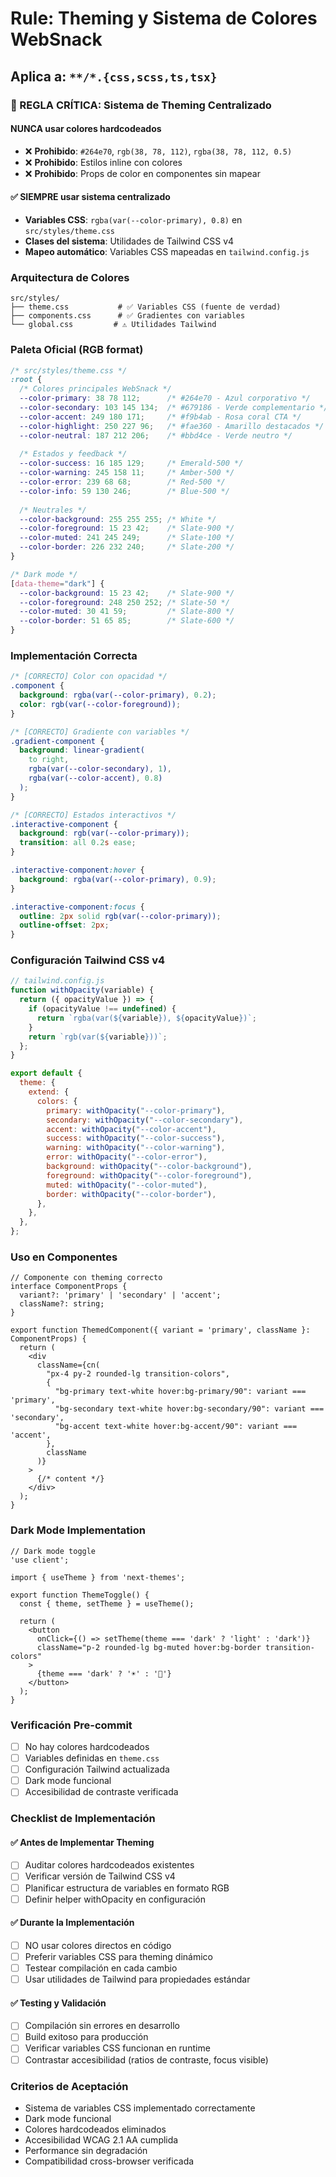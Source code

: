 # Rule: Theming y Sistema de Colores WebSnack

## **Aplica a**: `**/*.{css,scss,ts,tsx}`

### **🚨 REGLA CRÍTICA: Sistema de Theming Centralizado**

#### **NUNCA usar colores hardcodeados**
- ❌ **Prohibido**: `#264e70`, `rgb(38, 78, 112)`, `rgba(38, 78, 112, 0.5)`
- ❌ **Prohibido**: Estilos inline con colores
- ❌ **Prohibido**: Props de color en componentes sin mapear

#### **✅ SIEMPRE usar sistema centralizado**
- **Variables CSS**: `rgba(var(--color-primary), 0.8)` en `src/styles/theme.css`
- **Clases del sistema**: Utilidades de Tailwind CSS v4
- **Mapeo automático**: Variables CSS mapeadas en `tailwind.config.js`

### **Arquitectura de Colores**

```
src/styles/
├── theme.css           # ✅ Variables CSS (fuente de verdad)
├── components.css      # ✅ Gradientes con variables
└── global.css         # ⚠️ Utilidades Tailwind
```

### **Paleta Oficial (RGB format)**

```css
/* src/styles/theme.css */
:root {
  /* Colores principales WebSnack */
  --color-primary: 38 78 112;      /* #264e70 - Azul corporativo */
  --color-secondary: 103 145 134;  /* #679186 - Verde complementario */
  --color-accent: 249 180 171;     /* #f9b4ab - Rosa coral CTA */
  --color-highlight: 250 227 96;   /* #fae360 - Amarillo destacados */
  --color-neutral: 187 212 206;    /* #bbd4ce - Verde neutro */
  
  /* Estados y feedback */
  --color-success: 16 185 129;     /* Emerald-500 */
  --color-warning: 245 158 11;     /* Amber-500 */
  --color-error: 239 68 68;        /* Red-500 */
  --color-info: 59 130 246;        /* Blue-500 */
  
  /* Neutrales */
  --color-background: 255 255 255; /* White */
  --color-foreground: 15 23 42;    /* Slate-900 */
  --color-muted: 241 245 249;      /* Slate-100 */
  --color-border: 226 232 240;     /* Slate-200 */
}

/* Dark mode */
[data-theme="dark"] {
  --color-background: 15 23 42;    /* Slate-900 */
  --color-foreground: 248 250 252; /* Slate-50 */
  --color-muted: 30 41 59;         /* Slate-800 */
  --color-border: 51 65 85;        /* Slate-600 */
}
```

### **Implementación Correcta**

```css
/* [CORRECTO] Color con opacidad */
.component {
  background: rgba(var(--color-primary), 0.2);
  color: rgb(var(--color-foreground));
}

/* [CORRECTO] Gradiente con variables */
.gradient-component {
  background: linear-gradient(
    to right,
    rgba(var(--color-secondary), 1),
    rgba(var(--color-accent), 0.8)
  );
}

/* [CORRECTO] Estados interactivos */
.interactive-component {
  background: rgb(var(--color-primary));
  transition: all 0.2s ease;
}

.interactive-component:hover {
  background: rgba(var(--color-primary), 0.9);
}

.interactive-component:focus {
  outline: 2px solid rgb(var(--color-primary));
  outline-offset: 2px;
}
```

### **Configuración Tailwind CSS v4**

```javascript
// tailwind.config.js
function withOpacity(variable) {
  return ({ opacityValue }) => {
    if (opacityValue !== undefined) {
      return `rgba(var(${variable}), ${opacityValue})`;
    }
    return `rgb(var(${variable}))`;
  };
}

export default {
  theme: {
    extend: {
      colors: {
        primary: withOpacity("--color-primary"),
        secondary: withOpacity("--color-secondary"),
        accent: withOpacity("--color-accent"),
        success: withOpacity("--color-success"),
        warning: withOpacity("--color-warning"),
        error: withOpacity("--color-error"),
        background: withOpacity("--color-background"),
        foreground: withOpacity("--color-foreground"),
        muted: withOpacity("--color-muted"),
        border: withOpacity("--color-border"),
      },
    },
  },
};
```

### **Uso en Componentes**

```tsx
// Componente con theming correcto
interface ComponentProps {
  variant?: 'primary' | 'secondary' | 'accent';
  className?: string;
}

export function ThemedComponent({ variant = 'primary', className }: ComponentProps) {
  return (
    <div
      className={cn(
        "px-4 py-2 rounded-lg transition-colors",
        {
          "bg-primary text-white hover:bg-primary/90": variant === 'primary',
          "bg-secondary text-white hover:bg-secondary/90": variant === 'secondary',
          "bg-accent text-white hover:bg-accent/90": variant === 'accent',
        },
        className
      )}
    >
      {/* content */}
    </div>
  );
}
```

### **Dark Mode Implementation**

```tsx
// Dark mode toggle
'use client';

import { useTheme } from 'next-themes';

export function ThemeToggle() {
  const { theme, setTheme } = useTheme();

  return (
    <button
      onClick={() => setTheme(theme === 'dark' ? 'light' : 'dark')}
      className="p-2 rounded-lg bg-muted hover:bg-border transition-colors"
    >
      {theme === 'dark' ? '☀️' : '🌙'}
    </button>
  );
}
```

### **Verificación Pre-commit**

- [ ] No hay colores hardcodeados
- [ ] Variables definidas en `theme.css`
- [ ] Configuración Tailwind actualizada
- [ ] Dark mode funcional
- [ ] Accesibilidad de contraste verificada

### **Checklist de Implementación**

#### ✅ Antes de Implementar Theming
- [ ] Auditar colores hardcodeados existentes
- [ ] Verificar versión de Tailwind CSS v4
- [ ] Planificar estructura de variables en formato RGB
- [ ] Definir helper withOpacity en configuración

#### ✅ Durante la Implementación
- [ ] NO usar colores directos en código
- [ ] Preferir variables CSS para theming dinámico
- [ ] Testear compilación en cada cambio
- [ ] Usar utilidades de Tailwind para propiedades estándar

#### ✅ Testing y Validación
- [ ] Compilación sin errores en desarrollo
- [ ] Build exitoso para producción
- [ ] Verificar variables CSS funcionan en runtime
- [ ] Contrastar accesibilidad (ratios de contraste, focus visible)

### **Criterios de Aceptación**
- Sistema de variables CSS implementado correctamente
- Dark mode funcional
- Colores hardcodeados eliminados
- Accesibilidad WCAG 2.1 AA cumplida
- Performance sin degradación
- Compatibilidad cross-browser verificada